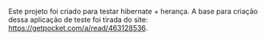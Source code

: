 Este projeto foi criado para testar hibernate + herança.
A base para criação dessa aplicação de teste foi tirada do site: https://getpocket.com/a/read/463128536.

